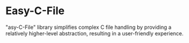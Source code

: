 # Easy-C-File
"asy-C-File" library simplifies complex C file handling by providing a relatively higher-level abstraction, resulting in a user-friendly experience.
